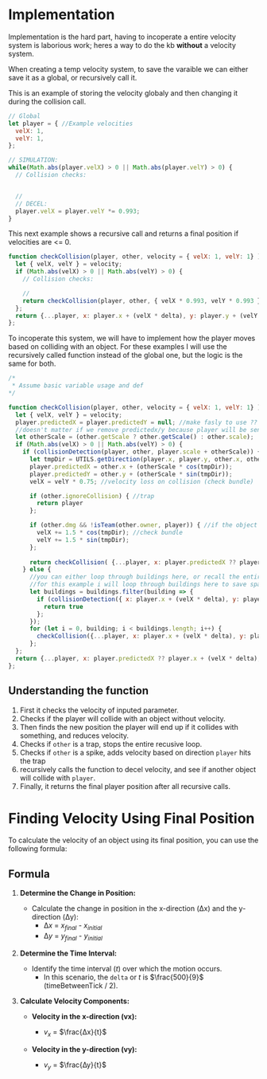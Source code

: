 # Implementation

Implementation is the hard part, having to incoperate a entire velocity system is laborious work; heres a way to do the kb **without** a velocity system.

When creating a temp velocity system, to save the varaible we can either save it as a global, or recursively call it. 

This is an example of storing the velocity globaly and then changing it during the collision call.
```js
// Global
let player = { //Example velocities
  velX: 1,
  velY: 1,
};

// SIMULATION:
while(Math.abs(player.velX) > 0 || Math.abs(player.velY) > 0) {
  // Collision checks:


  //  
  // DECEL:
  player.velX = player.velY *= 0.993;
}
```

This next example shows a recursive call and returns a final position if velocities are <= 0.

```js
function checkCollision(player, other, velocity = { velX: 1, velY: 1} ) { //Example velocities
  let { velX, velY } = velocity;
  if (Math.abs(velX) > 0 || Math.abs(velY) > 0) {
    // Collision checks:

    //
    return checkCollision(player, other, { velX * 0.993, velY * 0.993 });
  };
  return {...player, x: player.x + (velX * delta), y: player.y + (velY * delta) };
};
```


To incoperate this system, we will have to implement how the player moves based on colliding with an object. For these examples I will use the recursively called function instead of the global one, but the logic is the same for both.

```js
/*
 * Assume basic variable usage and def
*/

function checkCollision(player, other, velocity = { velX: 1, velY: 1} ) { //Example velocities
  let { velX, velY } = velocity;
  player.predictedX = player.predictedY = null; //make fasly to use ??
  //doesn't matter if we remove predictedx/y because player will be sent with it previous recursive call
  let otherScale = (other.getScale ? other.getScale() : other.scale);
  if (Math.abs(velX) > 0 || Math.abs(velY) > 0) {
    if (collisionDetection(player, other, player.scale + otherScale)) {
      let tmpDir = UTILS.getDirection(player.x, player.y, other.x, other.y);
      player.predictedX = other.x + (otherScale * cos(tmpDir));
      player.predictedY = other.y + (otherScale * sin(tmpDir));
      velX = velY * 0.75; //velocity loss on collision (check bundle)

      if (other.ignoreCollision) { //trap
        return player
      };

      if (other.dmg && !isTeam(other.owner, player)) { //if the object that the player is colliding into is a spike and not a team memebrs spike
        velX += 1.5 * cos(tmpDir); //check bundle
        velY += 1.5 * sin(tmpDir);
      };
      
      return checkCollision( {...player, x: player.predictedX ?? player.x, y: player.predictedY ?? player.y }, other, { velX * 0.993, velY * 0.993 });
    } else {
      //you can either loop through buildings here, or recall the entire funciton in newtick.
      //for this example i will loop through buildings here to save space and show functionality. NOTE: this may be recource intensive.
      let buildings = buildings.filter(building => {
        if (collisionDetection({ x: player.x + (velX * delta), y: player.y + (velY * delta) }, player.scale + otherScale) {
          return true
        };
      });
      for (let i = 0, building; i < buildings.length; i++) {
        checkCollision({...player, x: player.x + (velX * delta), y: player.y + (velY * delta) }, building = buildings[i], { velX * 0.993, velY * 0.993 } );
      };
  };
  return {...player, x: player.predictedX ?? player.x + (velX * delta), y: player.predictedY ?? player.y + (velY * delta) };
};
```


## Understanding the function
1. First it checks the velocity of inputed parameter.
2. Checks if the player will collide with an object without velocity.
3. Then finds the new position the player will end up if it collides with something, and reduces velocity.
4. Checks if `other` is a trap, stops the entire recusive loop.
5. Checks if `other` is a spike, adds velocity based on direction `player` hits the trap
6. recursively calls the function to decel velocity, and see if another object will collide with `player`.
7. Finally, it returns the final player position after all recursive calls.



# Finding Velocity Using Final Position

To calculate the velocity of an object using its final position, you can use the following formula:

## Formula

1. **Determine the Change in Position:**
   - Calculate the change in position in the x-direction (Δx) and the y-direction (Δy):
     - ∆*x* = *x*<sub>*final*</sub> - *x*<sub>*initial*</sub>
     - ∆*y* = *y*<sub>*final*</sub> - *y*<sub>*initial*</sub>

2. **Determine the Time Interval:**
   - Identify the time interval (*t*) over which the motion occurs.
     - In this scenario, the `delta` or *t* is $\frac{500}{9}$ (timeBetweenTick / 2).

3. **Calculate Velocity Components:**
   - **Velocity in the x-direction (vx):**
     - *v*<sub>*x*</sub> = $\frac{∆x}{t}$

   - **Velocity in the y-direction (vy):**
     - *v*<sub>*y*</sub> = $\frac{∆y}{t}$


